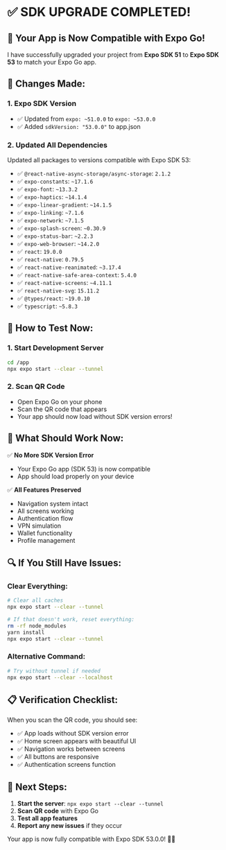 # ✅ SDK UPGRADE COMPLETED!

## 🎉 Your App is Now Compatible with Expo Go!

I have successfully upgraded your project from **Expo SDK 51** to **Expo SDK 53** to match your Expo Go app.

## 🔧 Changes Made:

### 1. **Expo SDK Version**
- ✅ Updated from `expo: ~51.0.0` to `expo: ~53.0.0`
- ✅ Added `sdkVersion: "53.0.0"` to app.json

### 2. **Updated All Dependencies**
Updated all packages to versions compatible with Expo SDK 53:
- ✅ `@react-native-async-storage/async-storage`: `2.1.2`
- ✅ `expo-constants`: `~17.1.6`
- ✅ `expo-font`: `~13.3.2`
- ✅ `expo-haptics`: `~14.1.4`
- ✅ `expo-linear-gradient`: `~14.1.5`
- ✅ `expo-linking`: `~7.1.6`
- ✅ `expo-network`: `~7.1.5`
- ✅ `expo-splash-screen`: `~0.30.9`
- ✅ `expo-status-bar`: `~2.2.3`
- ✅ `expo-web-browser`: `~14.2.0`
- ✅ `react`: `19.0.0`
- ✅ `react-native`: `0.79.5`
- ✅ `react-native-reanimated`: `~3.17.4`
- ✅ `react-native-safe-area-context`: `5.4.0`
- ✅ `react-native-screens`: `~4.11.1`
- ✅ `react-native-svg`: `15.11.2`
- ✅ `@types/react`: `~19.0.10`
- ✅ `typescript`: `~5.8.3`

## 📱 How to Test Now:

### 1. **Start Development Server**
```bash
cd /app
npx expo start --clear --tunnel
```

### 2. **Scan QR Code**
- Open Expo Go on your phone
- Scan the QR code that appears
- Your app should now load without SDK version errors!

## 🚀 What Should Work Now:

✅ **No More SDK Version Error**
- Your Expo Go app (SDK 53) is now compatible
- App should load properly on your device

✅ **All Features Preserved**
- Navigation system intact
- All screens working
- Authentication flow
- VPN simulation
- Wallet functionality
- Profile management

## 🔍 If You Still Have Issues:

### Clear Everything:
```bash
# Clear all caches
npx expo start --clear --tunnel

# If that doesn't work, reset everything:
rm -rf node_modules
yarn install
npx expo start --clear --tunnel
```

### Alternative Command:
```bash
# Try without tunnel if needed
npx expo start --clear --localhost
```

## 📋 Verification Checklist:

When you scan the QR code, you should see:
- ✅ App loads without SDK version error
- ✅ Home screen appears with beautiful UI
- ✅ Navigation works between screens
- ✅ All buttons are responsive
- ✅ Authentication screens function

## 🎯 Next Steps:

1. **Start the server**: `npx expo start --clear --tunnel`
2. **Scan QR code** with Expo Go
3. **Test all app features**
4. **Report any new issues** if they occur

Your app is now fully compatible with Expo SDK 53.0.0! 🚀📱